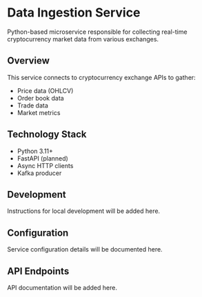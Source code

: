 # Data Ingestion Service

Python-based microservice responsible for collecting real-time cryptocurrency market data from various exchanges.

## Overview

This service connects to cryptocurrency exchange APIs to gather:
- Price data (OHLCV)
- Order book data
- Trade data
- Market metrics

## Technology Stack

- Python 3.11+
- FastAPI (planned)
- Async HTTP clients
- Kafka producer

## Development

Instructions for local development will be added here.

## Configuration

Service configuration details will be documented here.

## API Endpoints

API documentation will be added here.